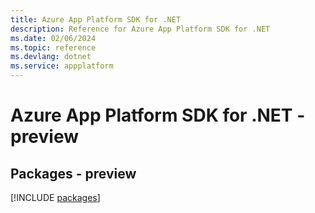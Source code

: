```yaml
---
title: Azure App Platform SDK for .NET
description: Reference for Azure App Platform SDK for .NET
ms.date: 02/06/2024
ms.topic: reference
ms.devlang: dotnet
ms.service: appplatform
---
```

# Azure App Platform SDK for .NET - preview
## Packages - preview
[!INCLUDE [packages](app-platform-index.md)]
